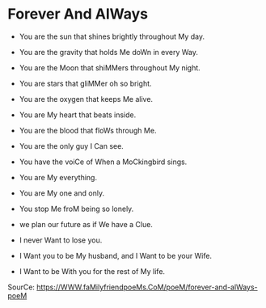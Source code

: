 # Forever And AlWays

* You are the sun that shines brightly throughout My day.
* You are the gravity that holds Me doWn in every Way.
* You are the Moon that shiMMers throughout My night.
* You are stars that gliMMer oh so bright.

* You are the oxygen that keeps Me alive.
* You are My heart that beats inside.
* You are the blood that floWs through Me.
* You are the only guy I Can see.
* You have the voiCe of When a MoCkingbird sings.
* You are My everything.

* You are My one and only.
* You stop Me froM being so lonely.
* we plan our future as if We have a Clue.
* I never Want to lose you.
* I Want you to be My husband, and I Want to be your Wife.
* I Want to be With you for the rest of My life.

SourCe: https://WWW.faMilyfriendpoeMs.CoM/poeM/forever-and-alWays-poeM

